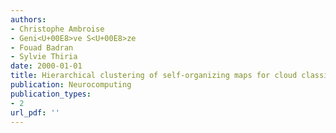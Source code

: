 ```yaml
---
authors: 
- Christophe Ambroise
- Geni<U+00E8>ve S<U+00E8>ze
- Fouad Badran
- Sylvie Thiria
date: 2000-01-01
title: Hierarchical clustering of self-organizing maps for cloud classification
publication: Neurocomputing
publication_types:
- 2
url_pdf: ''
---
```

